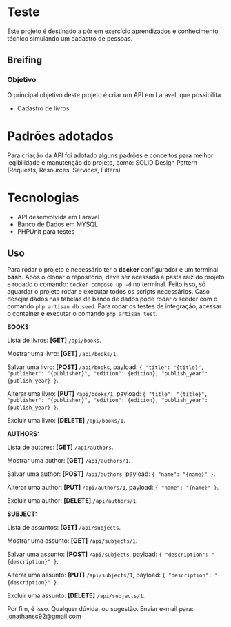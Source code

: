 # Teste

Este projeto é destinado a pôr em exercício aprendizados e conhecimento técnico simulando um cadastro de pessoas.

## Breifing
### Objetivo
O principal objetivo deste projeto é criar um API em Laravel, que possibilita.

- Cadastro de livros.


# Padrões adotados
Para criação da API foi adotado alguns padrões e conceitos para melhor legibilidade e manutenção do projeto, como:
SOLID
Design Pattern (Requests, Resources, Services, Filters)

# Tecnologias
- API desenvolvida em Laravel
- Banco de Dados em MYSQL
- PHPUnit para testes

## Uso
Para rodar o projeto é necessário ter o **docker** configurador e um terminal **bash**. Após o clonar o repositório, deve ser acessada a pasta raiz do projeto e rodado o comando: `docker compose up -d` no terminal. Feito isso, só aguardar o projeto rodar e executar todos os scripts necessários. Caso desejar dados nas tabelas de banco de dados pode rodar o seeder com o comando `php artisan db:seed`. Para rodar os testes de integração, acessar o container e executar o comando `php artisan test`.

**BOOKS:**

Lista de livros: **[GET]** `/api/books`.

Mostrar uma livro: **[GET]** `/api/books/1`.

Salvar uma livro: **[POST]** `/api/books`, payload: `{ "title": "{title}", "publisher": "{publisher}", "edition": {edition}, "publish_year": {publish_year} }`.

Alterar uma livro: **[PUT]** `/api/books/1`, payload: `{ "title": "{title}", "publisher": "{publisher}", "edition": {edition}, "publish_year": {publish_year} }`.

Excluir uma livro: **[DELETE]** `/api/books/1`.

**AUTHORS:**

Lista de autores: **[GET]** `/api/authors`.

Mostrar uma author: **[GET]** `/api/authors/1`.

Salvar uma author: **[POST]** `/api/authors`, payload: `{ "name": "{name}" }`.

Alterar uma author: **[PUT]** `/api/authors/1`, payload: `{ "name": "{name}" }`.

Excluir uma author: **[DELETE]** `/api/authors/1`.

**SUBJECT:**

Lista de assuntos: **[GET]** `/api/subjects`.

Mostrar uma assunto: **[GET]** `/api/subjects/1`.

Salvar uma assunto: **[POST]** `/api/subjects`, payload: `{ "description": "{description}" }`.

Alterar uma assunto: **[PUT]** `/api/subjects/1`, payload: `{ "description": "{description}" }`.

Excluir uma assunto: **[DELETE]** `/api/subjects/1`.

Por fim, é isso.
Qualquer dúvida, ou sugestão. Enviar e-mail para: jonathansc92@gmail.com